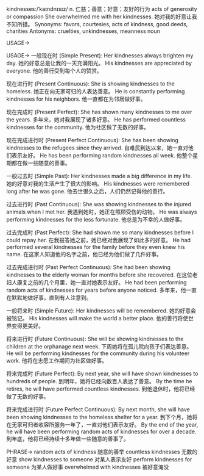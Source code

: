 kindnesses:/ˈkaɪndnɪsɪz/
n.
仁慈；善意；好意；友好的行为
acts of generosity or compassion
She overwhelmed me with her kindnesses. 她对我的好意让我不知所措。
Synonyms: favors, courtesies, acts of kindness, good deeds, charities
Antonyms: cruelties, unkindnesses, meanness
noun

USAGE->

USAGE->
一般现在时 (Simple Present):
Her kindnesses always brighten my day. 她的好意总是让我的一天充满阳光。
His kindnesses are appreciated by everyone. 他的善行受到每个人的赞赏。

现在进行时 (Present Continuous):
She is showing kindnesses to the homeless. 她正在向无家可归的人表达善意。
He is constantly performing kindnesses for his neighbors. 他一直都在为邻居做好事。

现在完成时 (Present Perfect):
She has shown many kindnesses to me over the years. 多年来，她对我展现了诸多好意。
He has performed countless kindnesses for the community.  他为社区做了无数的好事。

现在完成进行时 (Present Perfect Continuous):
She has been showing kindnesses to the refugees since they arrived. 自难民到达以来，她一直对他们表示友好。
He has been performing random kindnesses all week. 他整个星期都在做一些随意的善事。

一般过去时 (Simple Past):
Her kindnesses made a big difference in my life. 她的好意对我的生活产生了很大的影响。
His kindnesses were remembered long after he was gone.  他去世很久之后，人们仍然记得他的善行。

过去进行时 (Past Continuous):
She was showing kindnesses to the injured animals when I met her. 我遇到她时，她正在照顾受伤的动物。
He was always performing kindnesses for the less fortunate. 他总是为不幸的人做好事。

过去完成时 (Past Perfect):
She had shown me so many kindnesses before I could repay her. 在我报答她之前，她已经对我展现了如此多的好意。
He had performed several kindnesses for the family before they even knew his name. 在这家人知道他的名字之前，他已经为他们做了几件好事。

过去完成进行时 (Past Perfect Continuous):
She had been showing kindnesses to the elderly woman for months before she recovered. 在这位老妇人康复之前的几个月里，她一直对她表示友好。
He had been performing random acts of kindnesses for years before anyone noticed. 多年来，他一直在默默地做好事，直到有人注意到。

一般将来时 (Simple Future):
Her kindnesses will be remembered.  她的好意会被铭记。
His kindnesses will make the world a better place. 他的善行将使世界变得更美好。

将来进行时 (Future Continuous):
She will be showing kindnesses to the children at the orphanage next week.  下周她将在孤儿院向孩子们表达善意。
He will be performing kindnesses for the community during his volunteer work. 他将在志愿工作期间为社区做好事。


将来完成时 (Future Perfect):
By next year, she will have shown kindnesses to hundreds of people. 到明年，她将已经向数百人表达了善意。
By the time he retires, he will have performed countless kindnesses. 到他退休时，他将已经做了无数的好事。

将来完成进行时 (Future Perfect Continuous):
By next month, she will have been showing kindnesses to the homeless shelter for a year. 到下个月，她将在无家可归者收容所服务一年了，一直对他们表示友好。
By the end of the year, he will have been performing random acts of kindnesses for over a decade. 到年底，他将已经持续十多年做一些随意的善事了。


PHRASE->
random acts of kindness  随意的善举
countless kindnesses 无数的好意
show kindnesses to someone 对某人表示友好
perform kindnesses for someone 为某人做好事
overwhelmed with kindnesses  被好意淹没
